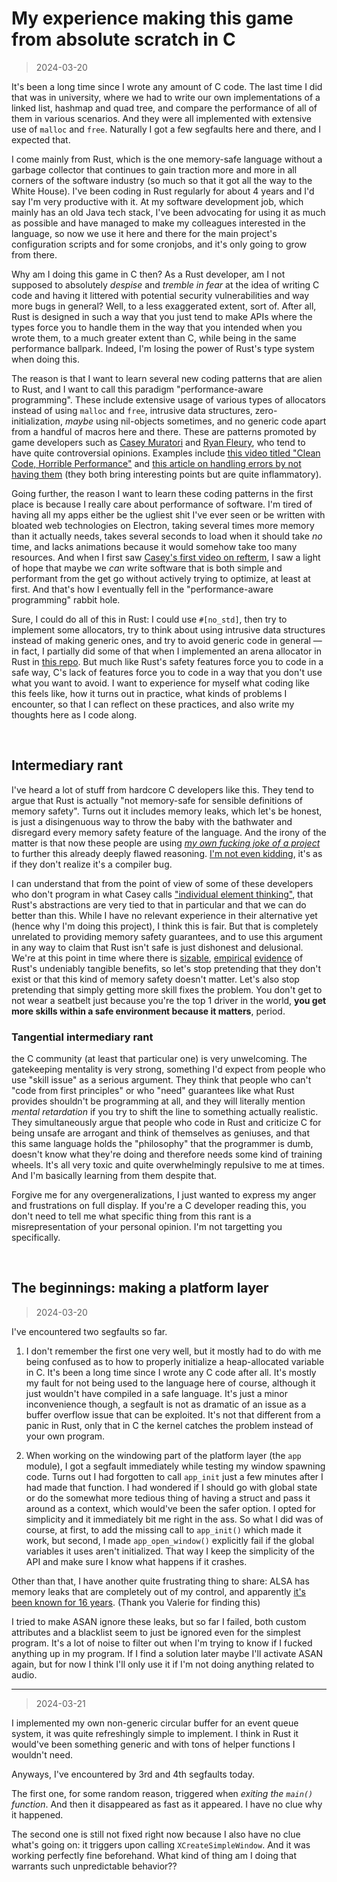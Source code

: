 # My experience making this game from absolute scratch in C

> 2024-03-20

It's been a long time since I wrote any amount of C code. The last time I did that was in university, where we had to write our own implementations of a linked list, hashmap and quad tree, and compare the performance of all of them in various scenarios. And they were all implemented with extensive use of `malloc` and `free`. Naturally I got a few segfaults here and there, and I expected that.

I come mainly from Rust, which is the one memory-safe language without a garbage collector that continues to gain traction more and more in all corners of the software industry (so much so that it got all the way to the White House). I've been coding in Rust regularly for about 4 years and I'd say I'm very productive with it. At my software development job, which mainly has an old Java tech stack, I've been advocating for using it as much as possible and have managed to make my colleagues interested in the language, so now we use it here and there for the main project's configuration scripts and for some cronjobs, and it's only going to grow from there.

Why am I doing this game in C then? As a Rust developer, am I not supposed to absolutely *despise* and *tremble in fear* at the idea of writing C code and having it littered with potential security vulnerabilities and way more bugs in general? Well, to a less exaggerated extent, sort of. After all, Rust is designed in such a way that you just tend to make APIs where the types force you to handle them in the way that you intended when you wrote them, to a much greater extent than C, while being in the same performance ballpark. Indeed, I'm losing the power of Rust's type system when doing this.

The reason is that I want to learn several new coding patterns that are alien to Rust, and I want to call this paradigm "performance-aware programming". These include extensive usage of various types of allocators instead of using `malloc` and `free`, intrusive data structures, zero-initialization, *maybe* using nil-objects sometimes, and no generic code apart from a handful of macros here and there. These are patterns promoted by game developers such as [Casey Muratori](https://www.youtube.com/@MollyRocket) and [Ryan Fleury](https://www.rfleury.com/), who tend to have quite controversial opinions. Examples include [this video titled "Clean Code, Horrible Performance"](https://youtu.be/tD5NrevFtbU) and [this article on handling errors by not having them](https://www.rfleury.com/p/the-easiest-way-to-handle-errors) (they both bring interesting points but are quite inflammatory).

Going further, the reason I want to learn these coding patterns in the first place is because I really care about performance of software. I'm tired of having all my apps either be the ugliest shit I've ever seen or be written with bloated web technologies on Electron, taking several times more memory than it actually needs, takes several seconds to load when it should take *no* time, and lacks animations because it would somehow take too many resources. And when I first saw [Casey's first video on refterm](https://youtu.be/hxM8QmyZXtg), I saw a light of hope that maybe we *can* write software that is both simple and performant from the get go without actively trying to optimize, at least at first. And that's how I eventually fell in the "performance-aware programming" rabbit hole.

Sure, I could do all of this in Rust: I could use `#[no_std]`, then try to implement some allocators, try to think about using intrusive data structures instead of making generic ones, and try to avoid generic code in general — in fact, I partially did some of that when I implemented an arena allocator in Rust in [this repo](https://github.com/Speykious/hardcore-rust). But much like Rust's safety features force you to code in a safe way, C's lack of features force you to code in a way that you don't use what you want to avoid. I want to experience for myself what coding like this feels like, how it turns out in practice, what kinds of problems I encounter, so that I can reflect on these practices, and also write my thoughts here as I code along.

&nbsp;

## Intermediary rant

I've heard a lot of stuff from hardcore C developers like this. They tend to argue that Rust is actually "not memory-safe for sensible definitions of memory safety". Turns out it includes memory leaks, which let's be honest, is just a disingenuous way to throw the baby with the bathwater and disregard every memory safety feature of the language. And the irony of the matter is that now these people are using *[my own fucking joke of a project](https://github.com/Speykious/cve-rs)* to further this already deeply flawed reasoning. [I'm not even kidding](https://twitter.com/Speykious/status/1762951606620786782), it's as if they don't realize it's a compiler bug.

I can understand that from the point of view of some of these developers who don't program in what Casey calls ["individual element thinking"](https://youtu.be/dcdbPsrdX90), that Rust's abstractions are very tied to that in particular and that we can do better than this. While I have no relevant experience in their alternative yet (hence why I'm doing this project), I think this is fair. But that is completely unrelated to providing memory safety guarantees, and to use this argument in any way to claim that Rust isn't safe is just dishonest and delusional. We're at this point in time where there is [sizable](https://security.googleblog.com/2022/12/memory-safe-languages-in-android-13.html), [empirical](https://youtu.be/8T6ClX-y2AE?t=2703) [evidence](https://twitter.com/LinaAsahi/status/1583498896847667216) of Rust's undeniably tangible benefits, so let's stop pretending that they don't exist or that this kind of memory safety doesn't matter. Let's also stop pretending that simply getting more skill fixes the problem. You don't get to not wear a seatbelt just because you're the top 1 driver in the world, **you get more skills within a safe environment because it matters**, period.

### Tangential intermediary rant

the C community (at least that particular one) is very unwelcoming. The gatekeeping mentality is very strong, something I'd expect from people who use "skill issue" as a serious argument. They think that people who can't "code from first principles" or who "need" guarantees like what Rust provides shouldn't be programming at all, and they will literally mention *mental retardation* if you try to shift the line to something actually realistic. They simultaneously argue that people who code in Rust and criticize C for being unsafe are arrogant and think of themselves as geniuses, and that this same language holds the "philosophy" that the programmer is dumb, doesn't know what they're doing and therefore needs some kind of training wheels. It's all very toxic and quite overwhelmingly repulsive to me at times. And I'm basically learning from them despite that.

Forgive me for any overgeneralizations, I just wanted to express my anger and frustrations on full display. If you're a C developer reading this, you don't need to tell me what specific thing from this rant is a misrepresentation of your personal opinion. I'm not targetting you specifically.

&nbsp;

## The beginnings: making a platform layer

> 2024-03-20

I've encountered two segfaults so far.

1. I don't remember the first one very well, but it mostly had to do with me being confused as to how to properly initialize a heap-allocated variable in C. It's been a long time since I wrote any C code after all. It's mostly my fault for not being used to the language here of course, although it just wouldn't have compiled in a safe language. It's just a minor inconvenience though, a segfault is not as dramatic of an issue as a buffer overflow issue that can be exploited. It's not that different from a panic in Rust, only that in C the kernel catches the problem instead of your own program.

2. When working on the windowing part of the platform layer (the `app` module), I got a segfault immediately while testing my window spawning code. Turns out I had forgotten to call `app_init` just a few minutes after I had made that function. I had wondered if I should go with global state or do the somewhat more tedious thing of having a struct and pass it around as a context, which would've been the safer option. I opted for simplicity and it immediately bit me right in the ass. So what I did was of course, at first, to add the missing call to `app_init()` which made it work, but second, I made `app_open_window()` explicitly fail if the global variables it uses aren't initialized. That way I keep the simplicity of the API and make sure I know what happens if it crashes.

Other than that, I have another quite frustrating thing to share: ALSA has memory leaks that are completely out of my control, and apparently [it's been known for 16 years](https://alsa-devel.alsa-project.narkive.com/n3Pl3SxS/alsa-leaking-memory). (Thank you Valerie for finding this)

I tried to make ASAN ignore these leaks, but so far I failed, both custom attributes and a blacklist seem to just be ignored even for the simplest program. It's a lot of noise to filter out when I'm trying to know if I fucked anything up in my program. If I find a solution later maybe I'll activate ASAN again, but for now I think I'll only use it if I'm not doing anything related to audio.

***

> 2024-03-21

I implemented my own non-generic circular buffer for an event queue system, it was quite refreshingly simple to implement. I think in Rust it would've been something generic and with tons of helper functions I wouldn't need.

Anyways, I've encountered by 3rd and 4th segfaults today.

The first one, for some random reason, triggered when *exiting the `main()` function*. And then it disappeared as fast as it appeared. I have no clue why it happened.

The second one is still not fixed right now because I also have no clue what's going on: it triggers upon calling `XCreateSimpleWindow`. And it was working perfectly fine beforehand. What kind of thing am I doing that warrants such unpredictable behavior??
